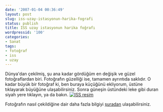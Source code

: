 ```yaml
---
date: '2007-01-04 00:36:49'
layout: post
slug: iss-uzay-istasyonun-harika-fografi
status: publish
title: ISS uzay istasyonun harika foğrafı
wordpressid: '100'
categories:
- Sanat
tags:
- fotoğraf
- iss
- uzay
---
```


Dünya'dan çekilmiş, şu ana kadar gördüğüm en değişik ve güzel fotoğraflardan biri. Fotoğrafın güzelliği ise, tamamen ayrıntıda saklıdır. O kadar büyük bir fotoğraf ki, ben buraya küçüğünü ekliyorum, üstüne tıklayarak büyüğüne ulaşabilirsiniz. Sonra güneşin üstündeki leke gibi duran siyah yere tıklayın, ya da bakın.
[![ISS resim](http://blog.arsln.org/wp-content/uploads/2007/01/kucuk_iss_shuttle.jpg)
](http://blog.arsln.org/wp-content/uploads/2007/01/iss_shuttle.jpg)

Fotoğrafın nasıl çekildiğine dair daha fazla bilgiyi [şuradan](http://www.astrosurf.com/legault/iss_atlantis_transit.html) ulaşabilirsiniz.
